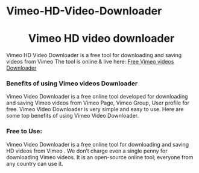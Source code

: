 # Vimeo-HD-Video-Downloader
# <div align="center">Vimeo HD video downloader </div>  
  

Vimeo HD Video Downloader is a free tool for downloading and saving videos from Vimeo The tool is online & live here: [Free Vimeo  videos Downloader](https://hdstockimages.com/vimeo-video-downloader/)  
  


### Benefits of using Vimeo  videos Downloader  
Vimeo  Video Downloader is a free online tool developed for downloading and saving Vimeo  videos from Vimeo  Page, Vimeo  Group, User profile for free. Vimeo  Video Downloader is very simple and easy to use. Here are some top benefits of using Vimeo  Video Downloader.  
 
 ### Free to Use: 
Vimeo  Video Downloader is a free online tool for downloading and saving HD videos from Vimeo . We don’t charge even a single penny for downloading Vimeo  videos. It is an open-source online tool; everyone from any country can use it. 
<br/>  


  


